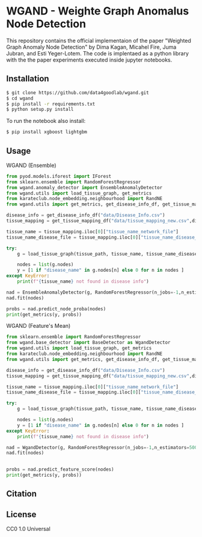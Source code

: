 # WGAND - Weighte Graph Anomalus Node Detection

This repository contains the official implementaion of the paper "Weighted Graph Anomaly Node Detection" by Dima Kagan, Micahel Fire, Juma Jubran, and Esti Yeger-Lotem.
The code is implentaed as a python library with the the paper experiments executed inside jupyter notebooks.

## Installation
```bash
$ git clone https://github.com/data4goodlab/wgand.git
$ cd wgand
$ pip install -r requirements.txt
$ python setup.py install
```
To run the notebook also install: 
```bash
$ pip install xgboost lightgbm
```
## Usage
WGAND (Ensemble)
```python
from pyod.models.iforest import IForest
from sklearn.ensemble import RandomForestRegressor
from wgand.anomaly_detector import EnsembleAnomalyDetector
from wgand.utils import load_tissue_graph, get_metrics
from karateclub.node_embedding.neighbourhood import RandNE
from wgand.utils import get_metrics, get_disease_info_df, get_tissue_mapping_df

disease_info = get_disease_info_df("data/Disease_Info.csv")
tissue_mapping = get_tissue_mapping_df("data/tissue_mapping_new.csv",disease_info)

tissue_name = tissue_mapping.iloc[0]["tissue_name_network_file"]
tissue_name_disease_file = tissue_mapping.iloc[0]["tissue_name_disease_file"]

try:
    g = load_tissue_graph(tissue_path, tissue_name, tissue_name_disease_file, disease_info)

    nodes = list(g.nodes)
    y = [1 if "disease_name" in g.nodes[n] else 0 for n in nodes ]
except KeyError:
    print(f"{tissue_name} not found in disease info")

nad = EnsembleAnomalyDetector(g, RandomForestRegressor(n_jobs=-1,n_estimators=500,random_state=2), IForest(n_jobs=-1,random_state=2), embedding_model=RandNE())
nad.fit(nodes)

probs = nad.predict_node_proba(nodes)
print(get_metrics(y, probs))
```

WGAND (Feature's Mean)
```python
from sklearn.ensemble import RandomForestRegressor
from wgand.base_detector import BaseDetector as WgandDetector
from wgand.utils import load_tissue_graph, get_metrics
from karateclub.node_embedding.neighbourhood import RandNE
from wgand.utils import get_metrics, get_disease_info_df, get_tissue_mapping_df

disease_info = get_disease_info_df("data/Disease_Info.csv")
tissue_mapping = get_tissue_mapping_df("data/tissue_mapping_new.csv",disease_info)

tissue_name = tissue_mapping.iloc[0]["tissue_name_network_file"]
tissue_name_disease_file = tissue_mapping.iloc[0]["tissue_name_disease_file"]

try:
    g = load_tissue_graph(tissue_path, tissue_name, tissue_name_disease_file, disease_info)

    nodes = list(g.nodes)
    y = [1 if "disease_name" in g.nodes[n] else 0 for n in nodes ]
except KeyError:
    print(f"{tissue_name} not found in disease info")

nad = WgandDetector(g, RandomForestRegressor(n_jobs=-1,n_estimators=500,random_state=2), embedding_model=RandNE())
nad.fit(nodes)
  

probs = nad.predict_feature_score(nodes)
print(get_metrics(y, probs))
```
## Citation

## License
CC0 1.0 Universal
